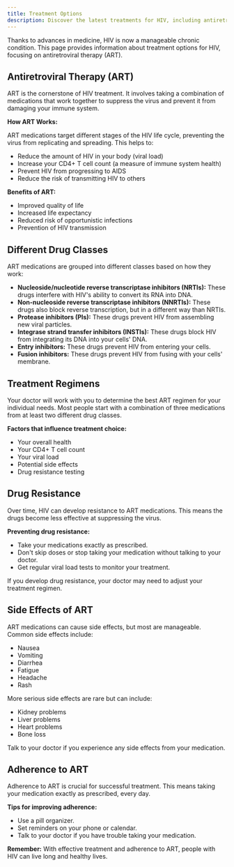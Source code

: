 ```yaml
---
title: Treatment Options
description: Discover the latest treatments for HIV, including antiretroviral therapy (ART), how it works, and different drug regimens.
---
```


Thanks to advances in medicine, HIV is now a manageable chronic condition. This page provides information about treatment options for HIV, focusing on antiretroviral therapy (ART).

## Antiretroviral Therapy (ART)

ART is the cornerstone of HIV treatment. It involves taking a combination of medications that work together to suppress the virus and prevent it from damaging your immune system.

**How ART Works:**

ART medications target different stages of the HIV life cycle, preventing the virus from replicating and spreading. This helps to:

*   Reduce the amount of HIV in your body (viral load)
*   Increase your CD4+ T cell count (a measure of immune system health)
*   Prevent HIV from progressing to AIDS
*   Reduce the risk of transmitting HIV to others

**Benefits of ART:**

*   Improved quality of life
*   Increased life expectancy
*   Reduced risk of opportunistic infections
*   Prevention of HIV transmission

## Different Drug Classes

ART medications are grouped into different classes based on how they work:

*   **Nucleoside/nucleotide reverse transcriptase inhibitors (NRTIs):**  These drugs interfere with HIV's ability to convert its RNA into DNA.
*   **Non-nucleoside reverse transcriptase inhibitors (NNRTIs):**  These drugs also block reverse transcription, but in a different way than NRTIs.
*   **Protease inhibitors (PIs):**  These drugs prevent HIV from assembling new viral particles.
*   **Integrase strand transfer inhibitors (INSTIs):**  These drugs block HIV from integrating its DNA into your cells' DNA.
*   **Entry inhibitors:** These drugs prevent HIV from entering your cells.
*   **Fusion inhibitors:** These drugs prevent HIV from fusing with your cells' membrane.

## Treatment Regimens

Your doctor will work with you to determine the best ART regimen for your individual needs. Most people start with a combination of three medications from at least two different drug classes.

**Factors that influence treatment choice:**

*   Your overall health
*   Your CD4+ T cell count
*   Your viral load
*   Potential side effects
*   Drug resistance testing

## Drug Resistance

Over time, HIV can develop resistance to ART medications. This means the drugs become less effective at suppressing the virus.

**Preventing drug resistance:**

*   Take your medications exactly as prescribed.
*   Don't skip doses or stop taking your medication without talking to your doctor.
*   Get regular viral load tests to monitor your treatment.

If you develop drug resistance, your doctor may need to adjust your treatment regimen.

## Side Effects of ART

ART medications can cause side effects, but most are manageable. Common side effects include:

*   Nausea
*   Vomiting
*   Diarrhea
*   Fatigue
*   Headache
*   Rash

More serious side effects are rare but can include:

*   Kidney problems
*   Liver problems
*   Heart problems
*   Bone loss

Talk to your doctor if you experience any side effects from your medication.

## Adherence to ART

Adherence to ART is crucial for successful treatment. This means taking your medication exactly as prescribed, every day.

**Tips for improving adherence:**

*   Use a pill organizer.
*   Set reminders on your phone or calendar.
*   Talk to your doctor if you have trouble taking your medication.

**Remember:**  With effective treatment and adherence to ART, people with HIV can live long and healthy lives.
